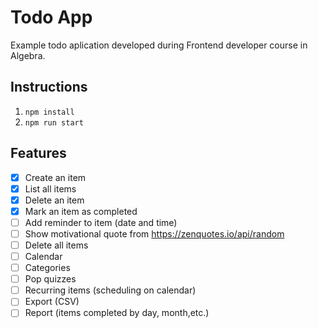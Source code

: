 # Todo App

Example todo aplication developed during Frontend developer course in Algebra.

## Instructions
1. `npm install`
2. `npm run start`
## Features

- [x] Create an item
- [x] List all items
- [x] Delete an item
- [x] Mark an item as completed
- [ ] Add reminder to item (date and time)
- [ ] Show motivational quote from https://zenquotes.io/api/random
- [ ] Delete all items
- [ ] Calendar
- [ ] Categories
- [ ] Pop quizzes
- [ ] Recurring items (scheduling on calendar)
- [ ] Export (CSV)
- [ ] Report (items completed by day, month,etc.)